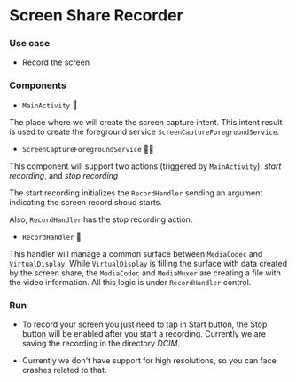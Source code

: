 # Screen Share Recorder

### Use case

- Record the screen

### Components

- `MainActivity` 🎨

The place where we will create the screen capture intent. This intent result is used to create the foreground service `ScreenCaptureForegroundService`.

- `ScreenCaptureForegroundService` 🧑‍🚀

This component will support two actions (triggered by `MainActivity`): *start recording*, and *stop recording*

The start recording initializes the `RecordHandler` sending an argument indicating the screen record shoud starts.

Also, `RecordHandler` has the stop recording action.

- `RecordHandler` 🎥

This handler will manage a common surface between `MediaCodec` and `VirtualDisplay`. While `VirtualDisplay` is filling the surface with data created by the screen share, the `MediaCodec` and `MediaMuxer` are creating a file with the video information. All this logic is under `RecordHandler` control.

### Run

- To record your screen you just need to tap in Start button, the Stop button will be enabled after you start a recording. Currently we are saving the recording in the directory *DCIM*.

- Currently we don't have support for high resolutions, so you can face crashes related to that.
